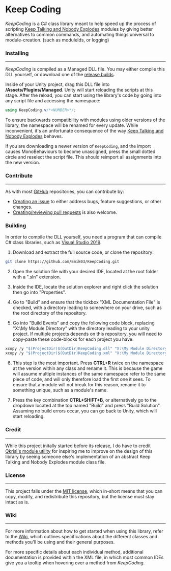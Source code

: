 # Keep Coding

*KeepCoding* is a C# class library meant to help speed up the process of scripting [Keep Talking and Nobody Explodes](https://keeptalkinggame.com/) modules by giving better alternatives to common commands, and automating things universal to module-creation. (such as moduleIds, or logging)

### Installing
---

*KeepCoding* is compiled as a Managed DLL file. You may either compile this DLL yourself, or download one of the [release builds](https://github.com/Emik03/KeepCodingAndNobodyExplodes/releases).

Inside of your Unity project, drag this DLL file into **/Assets/Plugins/Managed**. Unity will start reloading the scripts at this stage. After the reload, you can start using the library's code by going into any script file and accessing the namespace:

```cs
using KeepCoding.v/*<NUMBER>*/;
```

To ensure backwards compatibility with modules using older versions of the library, the namespace will be renamed for every update. While inconvenient, it's an unfortunate consequence of the way [Keep Talking and Nobody Explodes](https://keeptalkinggame.com/) behaves.

If you are downloading a newer version of `KeepCoding`, and the import causes MonoBehaviours to become unassigned, press the small dotted circle and reselect the script file. This should reimport all assignments into the new version.

### Contribute
---

As with most [GitHub](https://github.com/) repositories, you can contribute by:
* [Creating an issue](https://github.com/Emik03/KeepCoding/issues) to either address bugs, feature suggestions, or other changes.
* [Creating/reviewing pull requests](https://github.com/Emik03/KeepCoding/pulls) is also welcome.

### Building

In order to compile the DLL yourself, you need a program that can compile C# class libraries, such as [Visual Studio 2019](https://visualstudio.microsoft.com/).

1. Download and extract the full source code, or clone the repository:

```bash
git clone https://github.com/Emik03/KeepCoding.git
```

2. Open the solution file with your desired IDE, located at the root folder with a ".sln" extension.

3. Inside the IDE, locate the solution explorer and right click the solution then go into "Properties".

4. Go to "Build" and ensure that the tickbox "XML Documentation File" is checked, with a directory leading to somewhere on your drive, such as the root directory of the repository.

5. Go into "Build Events" and copy the following code block, replacing "X:\My Module Directory\" with the directory leading to your unity project. If multiple projects depends on this repository, you will need to copy-paste these code-blocks for each project you have.

```cs
xcopy /y "$(ProjectDir)$(OutDir)KeepCoding.dll" "X:\My Module Directory\Assets\Plugins\Managed"
xcopy /y "$(ProjectDir)$(OutDir)KeepCoding.xml" "X:\My Module Directory\Assets\Plugins\Managed"
```

6. This step is the most important. Press **CTRL+R** twice on the namespace at the version within any class and rename it. This is because the game will assume multiple instances of the same namespace refer to the same piece of code, and will only therefore load the first one it sees. To ensure that a module will not break for this reason, rename it to something unique, such as a module's name.

7. Press the key combination **CTRL+SHIFT+B**, or alternatively go to the dropdown located at the top named "Build" and press "Build Solution". Assuming no build errors occur, you can go back to Unity, which will start reloading.

### Credit
---

While this project initally started before its release, I do have to credit [Qkrisi's module utility](https://github.com/Qkrisi/ktane-module-utils) for inspiring me to improve on the design of this library by seeing someone else's implementation of an abstract Keep Talking and Nobody Explodes module class file.

### License
---

This project falls under the [MIT license](https://github.com/Emik03/KeepCoding/blob/main/LICENSE.md), which in-short means that you can copy, modify, and redistribute this repository, but the license must stay intact as is.

### Wiki
---

For more information about how to get started when using this library, refer to the [Wiki](https://github.com/Emik03/KeepCoding/wiki), which outlines specifications about the different classes and methods you'll be using and their general purposes.

For more specific details about each individual method, additional documentation is provided within the XML file, in which most common IDEs give you a tooltip when hovering over a method from *KeepCoding*.
